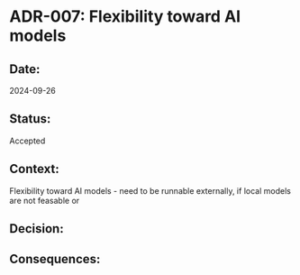 # ADR-007: Flexibility toward AI models

## Date:
2024-09-26

## Status:
Accepted

## Context:
Flexibility toward AI models - need to be runnable externally, if local models are not feasable or

## Decision:

## Consequences:

